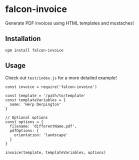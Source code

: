 # falcon-invoice
Generate PDF invoices using HTML templates and mustaches!

## Installation
```
npm install falcon-invoice
```


## Usage

Check out ```test/index.js``` for a more detailed example!

```
const invoice = require('falcon-invoice')

const template = '/path/to/template'
const templateVariables = {
  name: 'Herp Derpington'
}

// Optional options
const options = {
  filename: 'differentName.pdf',
  pdfOptions: {
    orientation: 'landscape'
  }
}

invoice(template, templateVariables, options)
```
